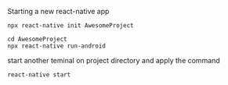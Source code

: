 Starting a new react-native app
```
npx react-native init AwesomeProject
```
```
cd AwesomeProject
npx react-native run-android
```
start another teminal on project directory and apply the command
```
react-native start
```

